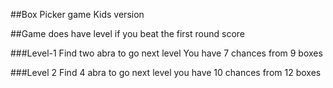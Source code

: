 ##Box Picker game Kids version

##Game does have level if you beat the first round score


###Level-1
Find two abra to go next level
You have 7 chances from 9 boxes 

###Level 2 
Find 4 abra to go next level 
you have 10 chances from 12 boxes 
